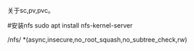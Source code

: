 关于sc,pv,pvc。


#安装nfs
sudo apt install nfs-kernel-server

/nfs/ *(async,insecure,no_root_squash,no_subtree_check,rw)